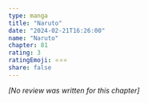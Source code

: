 ```yaml
---
type: manga
title: "Naruto"
date: "2024-02-21T16:26:00"
name: "Naruto"
chapter: 81
rating: 3
ratingEmoji: ⭐️⭐️⭐️
share: false
---
```


_[No review was written for this chapter]_

